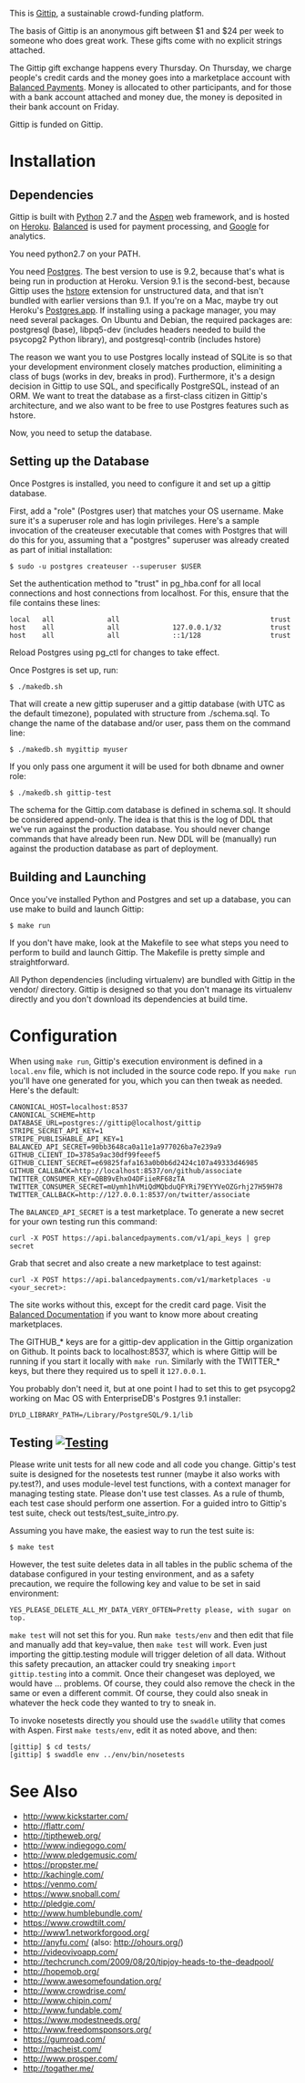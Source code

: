 This is [Gittip](https://www.gittip.com/), a sustainable crowd-funding
platform.

The basis of Gittip is an anonymous gift between $1 and $24 per week to someone
who does great work. These gifts come with no explicit strings attached.

The Gittip gift exchange happens every Thursday. On Thursday, we charge
people's credit cards and the money goes into a marketplace account with
[Balanced Payments](https://www.balancedpayments.com). Money is allocated to
other participants, and for those with a bank account attached and money due,
the money is deposited in their bank account on Friday.

Gittip is funded on Gittip.


Installation
============

Dependencies
------------

Gittip is built with [Python](http://www.python.org/) 2.7 and the
[Aspen](http://aspen.io/) web framework, and is hosted on
[Heroku](http://www.heroku.com/).
[Balanced](https://www.balancedpayments.com/) is used for payment processing,
and [Google](https://www.google.com/analytics) for analytics.

You need python2.7 on your PATH.

You need [Postgres](http://www.postgresql.org/download/). The best version to
use is 9.2, because that's what is being run in production at Heroku. Version
9.1 is the second-best, because Gittip uses the
[hstore](http://www.postgresql.org/docs/9.1/static/hstore.html) extension for
unstructured data, and that isn't bundled with earlier versions than 9.1. If
you're on a Mac, maybe try out Heroku's
[Postgres.app](http://www.postgresql.org/download/). If installing using a
package manager, you may need several packages. On Ubuntu and Debian, the
required packages are: postgresql (base), libpq5-dev (includes headers needed
to build the psycopg2 Python library), and postgresql-contrib (includes hstore)

The reason we want you to use Postgres locally instead of SQLite is so that
your development environment closely matches production, eliminiting a class of
bugs (works in dev, breaks in prod). Furthermore, it's a design decision in
Gittip to use SQL, and specifically PostgreSQL, instead of an ORM. We want to
treat the database as a first-class citizen in Gittip's architecture, and we
also want to be free to use Postgres features such as hstore.

Now, you need to setup the database.


Setting up the Database
-----------------------

Once Postgres is installed, you need to configure it and set up a gittip
database.

First, add a "role" (Postgres user) that matches your OS username. Make sure
it's a superuser role and has login privileges. Here's a sample invocation of
the createuser executable that comes with Postgres that will do this for you,
assuming that a "postgres" superuser was already created as part of initial
installation:

    $ sudo -u postgres createuser --superuser $USER

Set the authentication method to "trust" in pg_hba.conf for all local
connections and host connections from localhost. For this, ensure that the
file contains these lines:

    local   all             all                                     trust
    host    all             all             127.0.0.1/32            trust
    host    all             all             ::1/128                 trust

Reload Postgres using pg_ctl for changes to take effect.

Once Postgres is set up, run:

    $ ./makedb.sh

That will create a new gittip superuser and a gittip database (with UTC as the
default timezone), populated with structure from ./schema.sql. To change the
name of the database and/or user, pass them on the command line:

    $ ./makedb.sh mygittip myuser

If you only pass one argument it will be used for both dbname and owner role:

    $ ./makedb.sh gittip-test

The schema for the Gittip.com database is defined in schema.sql. It should be
considered append-only. The idea is that this is the log of DDL that we've run
against the production database. You should never change commands that have
already been run. New DDL will be (manually) run against the production
database as part of deployment.


Building and Launching
----------------------

Once you've installed Python and Postgres and set up a database, you can use
make to build and launch Gittip:

    $ make run

If you don't have make, look at the Makefile to see what steps you need to
perform to build and launch Gittip. The Makefile is pretty simple and
straightforward. 

All Python dependencies (including virtualenv) are bundled with Gittip in the
vendor/ directory. Gittip is designed so that you don't manage its virtualenv
directly and you don't download its dependencies at build time.


Configuration
=============

When using `make run`, Gittip's execution environment is defined in a
`local.env` file, which is not included in the source code repo. If you `make
run` you'll have one generated for you, which you can then tweak as needed.
Here's the default:

    CANONICAL_HOST=localhost:8537
    CANONICAL_SCHEME=http
    DATABASE_URL=postgres://gittip@localhost/gittip
    STRIPE_SECRET_API_KEY=1
    STRIPE_PUBLISHABLE_API_KEY=1
    BALANCED_API_SECRET=90bb3648ca0a11e1a977026ba7e239a9
    GITHUB_CLIENT_ID=3785a9ac30df99feeef5
    GITHUB_CLIENT_SECRET=e69825fafa163a0b0b6d2424c107a49333d46985
    GITHUB_CALLBACK=http://localhost:8537/on/github/associate
    TWITTER_CONSUMER_KEY=QBB9vEhxO4DFiieRF68zTA
    TWITTER_CONSUMER_SECRET=mUymh1hVMiQdMQbduQFYRi79EYYVeOZGrhj27H59H78
    TWITTER_CALLBACK=http://127.0.0.1:8537/on/twitter/associate

The `BALANCED_API_SECRET` is a test marketplace. To generate a new secret for
your own testing run this command:

    curl -X POST https://api.balancedpayments.com/v1/api_keys | grep secret

Grab that secret and also create a new marketplace to test against:

    curl -X POST https://api.balancedpayments.com/v1/marketplaces -u <your_secret>:

The site works without this, except for the credit card page. Visit the
[Balanced Documentation](https://www.balancedpayments.com/docs) if you want to
know more about creating marketplaces.

The GITHUB_* keys are for a gittip-dev application in the Gittip organization
on Github. It points back to localhost:8537, which is where Gittip will be
running if you start it locally with `make run`. Similarly with the TWITTER_*
keys, but there they required us to spell it `127.0.0.1`.

You probably don't need it, but at one point I had to set this to get psycopg2
working on Mac OS with EnterpriseDB's Postgres 9.1 installer:

    DYLD_LIBRARY_PATH=/Library/PostgreSQL/9.1/lib


Testing [![Testing](https://secure.travis-ci.org/whit537/www.gittip.com.png)](http://travis-ci.org/whit537/www.gittip.com)
-------

Please write unit tests for all new code and all code you change. Gittip's test
suite is designed for the nosetests test runner (maybe it also works with
py.test?), and uses module-level test functions, with a context manager for
managing testing state. Please don't use test classes. As a rule of thumb, each
test case should perform one assertion. For a guided intro to Gittip's test
suite, check out tests/test_suite_intro.py.

Assuming you have make, the easiest way to run the test suite is:

    $ make test

However, the test suite deletes data in all tables in the public schema of the
database configured in your testing environment, and as a safety precaution, we
require the following key and value to be set in said environment:

    YES_PLEASE_DELETE_ALL_MY_DATA_VERY_OFTEN=Pretty please, with sugar on top.

`make test` will not set this for you. Run `make tests/env` and then edit that
file and manually add that key=value, then `make test` will work. Even just
importing the gittip.testing module will trigger deletion of all data. Without
this safety precaution, an attacker could try sneaking `import gittip.testing`
into a commit. Once their changeset was deployed, we would have ... problems.
Of course, they could also remove the check in the same or even a different
commit. Of course, they could also sneak in whatever the heck code they wanted
to try to sneak in.

To invoke nosetests directly you should use the `swaddle` utility that comes
with Aspen. First `make tests/env`, edit it as noted above, and then:

    [gittip] $ cd tests/
    [gittip] $ swaddle env ../env/bin/nosetests


See Also
========

 - http://www.kickstarter.com/
 - http://flattr.com/
 - http://tiptheweb.org/
 - http://www.indiegogo.com/
 - http://www.pledgemusic.com/
 - https://propster.me/
 - http://kachingle.com/
 - https://venmo.com/
 - https://www.snoball.com/
 - http://pledgie.com/
 - http://www.humblebundle.com/
 - https://www.crowdtilt.com/
 - http://www1.networkforgood.org/
 - http://anyfu.com/ (also: http://ohours.org/)
 - http://videovivoapp.com/
 - http://techcrunch.com/2009/08/20/tipjoy-heads-to-the-deadpool/
 - http://hopemob.org/
 - http://www.awesomefoundation.org/
 - http://www.crowdrise.com/
 - http://www.chipin.com/
 - http://www.fundable.com/
 - https://www.modestneeds.org/
 - http://www.freedomsponsors.org/
 - https://gumroad.com/
 - http://macheist.com/
 - http://www.prosper.com/
 - http://togather.me/
